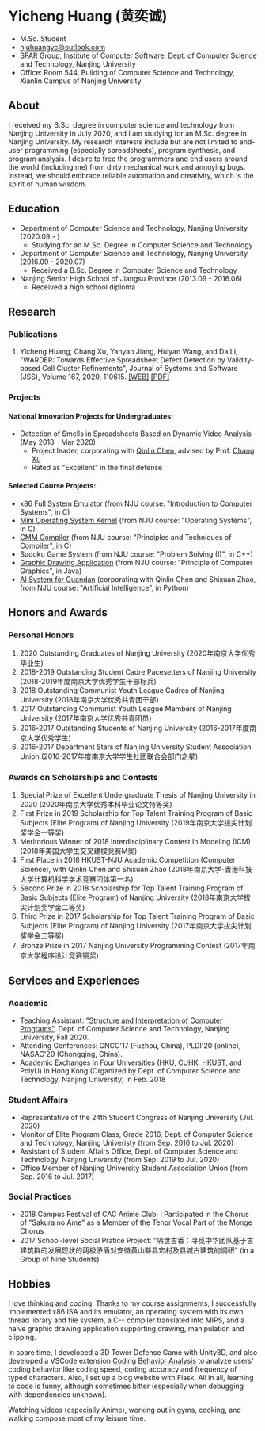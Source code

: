 # Yicheng Huang (黄奕诚)

- M.Sc. Student
- <a href="mailto:njuhuangyc@outlook.com">njuhuangyc@outlook.com</a>
- <a href="http://ics.nju.edu.cn/spar/">SPAR</a> Group, Institute of Computer Software, Dept. of Computer Science and Technology, Nanjing University
- Office: Room 544, Building of Computer Science and Technology, Xianlin Campus of Nanjing University

## About

I received my B.Sc. degree in computer science and technology from Nanjing University in July 2020, and I am studying for an M.Sc. degree in Nanjing University. My research interests include but are not limited to end-user programming (especially spreadsheets), program synthesis, and program analysis. I desire to free the programmers and end users around the world (including me) from dirty mechanical work and annoying bugs. Instead, we should embrace reliable automation and creativity, which is the spirit of human wisdom.

## Education

- Department of Computer Science and Technology, Nanjing University (2020.09 - )
  - Studying for an M.Sc. Degree in Computer Science and Technology
- Department of Computer Science and Technology, Nanjing University (2016.09 - 2020.07)
  - Received a B.Sc. Degree in Computer Science and Technology
- Nanjing Senior High School of Jiangsu Province (2013.09 - 2016.06)
  - Received a high school diploma

## Research

### Publications

1. Yicheng Huang, Chang Xu, Yanyan Jiang, Huiyan Wang, and Da Li, "WARDER: Towards Effective Spreadsheet Defect Detection by Validity-based Cell Cluster Refinements", Journal of Systems and Software (JSS), Volume 167, 2020, 110615. <a href="https://doi.org/10.1016/j.jss.2020.110615">[WEB]</a> <a href="https://njubroccoli.github.io/publications/huang_2020_warder.pdf">[PDF]</a>

### Projects

#### National Innovation Projects for Undergraduates:

- Detection of Smells in Spreadsheets Based on Dynamic Video Analysis (May 2018 - Mar 2020)
  - Project leader, corporating with [Qinlin Chen](https://qinlinchen.github.io/), advised by Prof. [Chang Xu](https://cs.nju.edu.cn/changxu/)
  - Rated as "Excellent" in the final defense

#### Selected Course Projects:

- [x86 Full System Emulator](https://github.com/NJUBroccoli/Programming-Assignment-2017) (from NJU course: "Introduction to Computer Systems", in C)
- [Mini Operating System Kernel](https://github.com/NJUBroccoli/oslab) (from NJU course: "Operating Systems", in C)
- [CMM Compiler](https://github.com/NJUBroccoli/HYCompiler) (from NJU course: "Principles and Techniques of Compiler", in C)
- Sudoku Game System (from NJU course: "Problem Solving (I)", in C++)
- [Graphic Drawing Application](https://github.com/NJUBroccoli/HYC-Paint) (from NJU course: "Principle of Computer Graphics", in Java)
- [AI System for Guandan](https://github.com/QinlinChen/guandan-ai) (corporating with Qinlin Chen and Shixuan Zhao, from NJU course: "Artificial Intelligence", in Python)

## Honors and Awards

### Personal Honors

1. 2020 Outstanding Graduates of Nanjing University (2020年南京大学优秀毕业生)
2. 2018-2019 Outstanding Student Cadre Pacesetters of Nanjing University (2018-2019年度南京大学优秀学生干部标兵)
3. 2018 Outstanding Communist Youth League Cadres of Nanjing University (2018年南京大学优秀共青团干部)
4. 2017 Outstanding Communist Youth League Members of Nanjing University (2017年南京大学优秀共青团员)
5. 2016-2017 Outstanding Students of Nanjing University (2016-2017年度南京大学优秀学生)
6. 2016-2017 Department Stars of Nanjing University Student Association Union (2016-2017年度南京大学学生社团联合会部门之星)

### Awards on Scholarships and Contests

1. Special Prize of Excellent Undergraduate Thesis of Nanjing University in 2020 (2020年南京大学优秀本科毕业论文特等奖)
2. First Prize in 2019 Scholarship for Top Talent Training Program of Basic Subjects (Elite Program) of Nanjing University (2019年南京大学拔尖计划奖学金一等奖)
3. Meritorious Winner of 2018 Interdisciplinary Contest In Modeling (ICM) (2018年美国大学生交叉建模竞赛M奖)
4. First Place in 2018 HKUST-NJU Academic Competition (Computer Science), with Qinlin Chen and Shixuan Zhao (2018年南京大学-香港科技大学计算机科学学术竞赛团体第一名)
5. Second Prize in 2018 Scholarship for Top Talent Training Program of Basic Subjects (Elite Program) of Nanjing University (2018年南京大学拔尖计划奖学金二等奖)
6. Third Prize in 2017 Scholarship for Top Talent Training Program of Basic Subjects (Elite Program) of Nanjing University (2017年南京大学拔尖计划奖学金三等奖)
7. Bronze Prize in 2017 Nanjing University Programming Contest (2017年南京大学程序设计竞赛铜奖)

## Services and Experiences

### Academic

- Teaching Assistant: <a href="https://nju-sicp.bitbucket.io">"Structure and Interpretation of Computer Programs"</a>, Dept. of Computer Science and Technology, Nanjing University, Fall 2020.
- Attending Conferences: CNCC'17 (Fuzhou, China), PLDI'20 (online), NASAC'20 (Chongqing, China).
- Academic Exchanges in Four Universities (HKU, CUHK, HKUST, and PolyU) in Hong Kong (Organized by Dept. of Computer Science and Technology, Nanjing University) in Feb. 2018

### Student Affairs

- Representative of the 24th Student Congress of Nanjing University (Jul. 2020)
- Monitor of Elite Program Class, Grade 2016, Dept. of Computer Science and Technology, Nanjing Univeristy (from Sep. 2016 to Jul. 2020)
- Assistant of Student Affairs Office, Dept. of Computer Science and Technology, Nanjing University (from Sep. 2019 to Jul. 2020)
- Office Member of Nanjing University Student Association Union (from Sep. 2016 to Jul. 2017)

### Social Practices

- 2018 Campus Festival of CAC Anime Club: I Participated in the Chorus of "Sakura no Ame" as a Member of the Tenor Vocal Part of the Monge Chorus
- 2017 School-level Social Pratice Project: "隔世古香：寻觅中华团队基于古建筑群的发展现状的两极矛盾对安徽黄山黟县宏村及县城古建筑的调研" (in a Group of Nine Students)

## Hobbies

I love thinking and coding. Thanks to my course assignments, I successfully implemented x86 ISA and its emulator, an operating system with its own thread library and file system, a C-- compiler translated into MIPS, and a naïve graphic drawing application supporting drawing, manipulation and clipping.

In spare time, I developed a 3D Tower Defense Game with Unity3D, and also developed a VSCode extension <a href="https://marketplace.visualstudio.com/items?itemName=Broccoli.cba-vscode">Coding Behavior Analysis</a> to analyze users&#39; coding behavior like coding speed, coding accuracy and frequency of typed characters. Also, I set up a blog website with Flask. All in all, learning to code is funny, although sometimes bitter (especially when debugging with dependencies unknown).

Watching videos (especially Anime), working out in gyms, cooking, and walking compose most of my leisure time.


